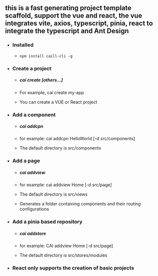 ## this is a fast generating project template scaffold, support the vue and react, the vue integrates vite, axios, typescript, pinia, react to integrate the typescript and Ant Design  
 
- ### Installed

  - ```
    npm install caill-cli -g
    ```
 
 
- ### Create a project  
  
  - ##### cai create <project> [others...]  
  
  - For example, cai create my-app  
  
  - You can create a VUE or React project  
 
- ### Add a component  
 
  - ##### cai addcpn <name>  
   
  - for example: cai addcpn HelloWorld [-d src/components]  
   
  - The default directory is src/components  
 
- ### Add a page  
  
  - ##### cai addview <view>  
  
  - for example: cai addview Home [-d src/page]  
  - The default directory is src/views  
  - Generates a folder containing components and their routing configurations  
 
- ### Add a pinia based repository  
 
  - ##### cai addstore <store>  
   
  - for example: CAI addview Home [-d src/page]  
   
  - The default directory is  src/stores/modules  
 
- ### React only supports the creation of basic projects  

